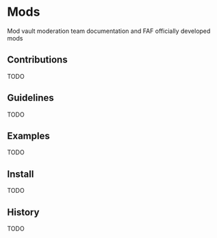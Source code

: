 # Mods

Mod vault moderation team documentation and FAF officially developed mods

## Contributions

TODO

## Guidelines

TODO

## Examples

TODO

## Install

TODO

## History

TODO